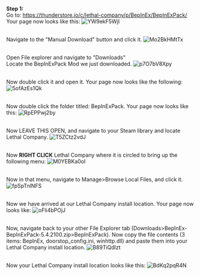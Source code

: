 **Step 1:** <br>
  Go to: https://thunderstore.io/c/lethal-company/p/BepInEx/BepInExPack/ <br>
  Your page now looks like this:
  ![YW9ekF5WjI](https://github.com/flippedgoober/Modding-Tutorial/assets/153241240/e04e6ed9-5a1e-4652-9522-93641807c797) <br>
  <br>
  
  Navigate to the "Manual Download" button and click it.
  ![Mo2BkHMtTx](https://github.com/flippedgoober/Modding-Tutorial/assets/153241240/bbe65984-a226-4541-8167-d47f1ba9bd0d) <br>
  <br>
  
  Open File explorer and navigate to "Downloads" <br>
  Locate the BepInExPack Mod we just downloaded.
![p7O7bV8Xpy](https://github.com/flippedgoober/Modding-Tutorial/assets/153241240/72c3a68c-c83c-4346-a73a-a60411c14d30) <br>
<br>

Now double click it and open it. Your page now looks like the following:
![5ofAzEs1Qk](https://github.com/flippedgoober/Modding-Tutorial/assets/153241240/8ed180b0-58bd-43df-afd3-d6f3f856c72f) <br>
<br>

Now double click the folder titled: BepInExPack. Your page now looks like this:
![RpEPPwj2by](https://github.com/flippedgoober/Modding-Tutorial/assets/153241240/10738912-72b1-48f7-9466-f26418a10277) <br>
<br>

Now LEAVE THIS OPEN, and navigate to your Steam library and locate Lethal Company.
![T5ZCtz2vdJ](https://github.com/flippedgoober/Modding-Tutorial/assets/153241240/251c6d8d-4634-4266-b270-06a3b6df40bf) <br>
<br>

Now **RIGHT CLICK** Lethal Company where it is circled to bring up the following menu:
![M0YEBKa0oI](https://github.com/flippedgoober/Modding-Tutorial/assets/153241240/94f3f047-4494-4be5-9795-10ead2d16942) <br>
<br>

Now in that menu, navigate to Manage>Browse Local Files, and click it.
![fpSpTnlNFS](https://github.com/flippedgoober/Modding-Tutorial/assets/153241240/6dbc5439-704c-41ba-9ecf-bd0f5e40ac1f) <br>
<br>

Now we have arrived at our Lethal Company install location. Your page now looks like:
![oFli4bPOjJ](https://github.com/flippedgoober/Modding-Tutorial/assets/153241240/fe5d4f05-bbf2-4100-9115-3d2153ae3ee6) <br>
<br>

Now, navigate back to your other File Explorer tab (Downloads>BepInEx-BepInExPack-5.4.2100.zip>BepInExPack). Now copy the file contents (3 items: BepInEx, doorstop_config.ini, winhttp.dll) and paste them into your Lethal Company install location.
![B89TiQdlzt](https://github.com/flippedgoober/Modding-Tutorial/assets/153241240/b8417211-73c7-4946-9c23-0e354e89ad9c) <br>
<br>

Now your Lethal Company install location looks like this:
![BdKq2pqR4N](https://github.com/flippedgoober/Modding-Tutorial/assets/153241240/ad59d073-12b6-4213-9191-dab91e68f21f)












